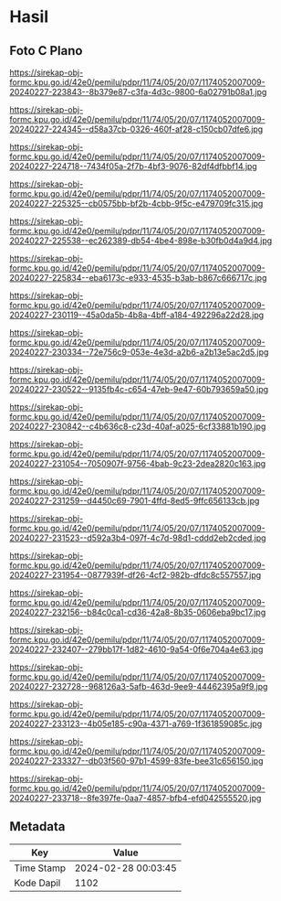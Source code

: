# Hasil

## Foto C Plano

https://sirekap-obj-formc.kpu.go.id/42e0/pemilu/pdpr/11/74/05/20/07/1174052007009-20240227-223843--8b379e87-c3fa-4d3c-9800-6a02791b08a1.jpg

https://sirekap-obj-formc.kpu.go.id/42e0/pemilu/pdpr/11/74/05/20/07/1174052007009-20240227-224345--d58a37cb-0326-460f-af28-c150cb07dfe6.jpg

https://sirekap-obj-formc.kpu.go.id/42e0/pemilu/pdpr/11/74/05/20/07/1174052007009-20240227-224718--7434f05a-2f7b-4bf3-9076-82df4dfbbf14.jpg

https://sirekap-obj-formc.kpu.go.id/42e0/pemilu/pdpr/11/74/05/20/07/1174052007009-20240227-225325--cb0575bb-bf2b-4cbb-9f5c-e479709fc315.jpg

https://sirekap-obj-formc.kpu.go.id/42e0/pemilu/pdpr/11/74/05/20/07/1174052007009-20240227-225538--ec262389-db54-4be4-898e-b30fb0d4a9d4.jpg

https://sirekap-obj-formc.kpu.go.id/42e0/pemilu/pdpr/11/74/05/20/07/1174052007009-20240227-225834--eba6173c-e933-4535-b3ab-b867c666717c.jpg

https://sirekap-obj-formc.kpu.go.id/42e0/pemilu/pdpr/11/74/05/20/07/1174052007009-20240227-230119--45a0da5b-4b8a-4bff-a184-492296a22d28.jpg

https://sirekap-obj-formc.kpu.go.id/42e0/pemilu/pdpr/11/74/05/20/07/1174052007009-20240227-230334--72e756c9-053e-4e3d-a2b6-a2b13e5ac2d5.jpg

https://sirekap-obj-formc.kpu.go.id/42e0/pemilu/pdpr/11/74/05/20/07/1174052007009-20240227-230522--9135fb4c-c654-47eb-9e47-60b793659a50.jpg

https://sirekap-obj-formc.kpu.go.id/42e0/pemilu/pdpr/11/74/05/20/07/1174052007009-20240227-230842--c4b636c8-c23d-40af-a025-6cf33881b190.jpg

https://sirekap-obj-formc.kpu.go.id/42e0/pemilu/pdpr/11/74/05/20/07/1174052007009-20240227-231054--7050907f-9756-4bab-9c23-2dea2820c163.jpg

https://sirekap-obj-formc.kpu.go.id/42e0/pemilu/pdpr/11/74/05/20/07/1174052007009-20240227-231259--d4450c69-7901-4ffd-8ed5-9ffc656133cb.jpg

https://sirekap-obj-formc.kpu.go.id/42e0/pemilu/pdpr/11/74/05/20/07/1174052007009-20240227-231523--d592a3b4-097f-4c7d-98d1-cddd2eb2cded.jpg

https://sirekap-obj-formc.kpu.go.id/42e0/pemilu/pdpr/11/74/05/20/07/1174052007009-20240227-231954--0877939f-df26-4cf2-982b-dfdc8c557557.jpg

https://sirekap-obj-formc.kpu.go.id/42e0/pemilu/pdpr/11/74/05/20/07/1174052007009-20240227-232156--b84c0ca1-cd36-42a8-8b35-0606eba9bc17.jpg

https://sirekap-obj-formc.kpu.go.id/42e0/pemilu/pdpr/11/74/05/20/07/1174052007009-20240227-232407--279bb17f-1d82-4610-9a54-0f6e704a4e63.jpg

https://sirekap-obj-formc.kpu.go.id/42e0/pemilu/pdpr/11/74/05/20/07/1174052007009-20240227-232728--968126a3-5afb-463d-9ee9-44462395a9f9.jpg

https://sirekap-obj-formc.kpu.go.id/42e0/pemilu/pdpr/11/74/05/20/07/1174052007009-20240227-233123--4b05e185-c90a-4371-a769-1f361859085c.jpg

https://sirekap-obj-formc.kpu.go.id/42e0/pemilu/pdpr/11/74/05/20/07/1174052007009-20240227-233327--db03f560-97b1-4599-83fe-bee31c656150.jpg

https://sirekap-obj-formc.kpu.go.id/42e0/pemilu/pdpr/11/74/05/20/07/1174052007009-20240227-233718--8fe397fe-0aa7-4857-bfb4-efd042555520.jpg


## Metadata

| Key        | Value               |
| ---------- | ------------------- |
| Time Stamp | 2024-02-28 00:03:45 |
| Kode Dapil | 1102                |



